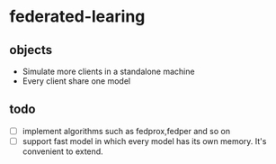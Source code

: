 # federated-learing

## objects
- Simulate more clients in a standalone machine
- Every client share one model

## todo
- [ ] implement algorithms such as fedprox,fedper and so on
- [ ] support fast model in which every model has its own memory. It's convenient to extend.